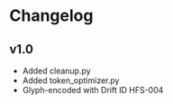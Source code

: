 # Changelog

## v1.0
- Added cleanup.py
- Added token_optimizer.py
- Glyph-encoded with Drift ID HFS-004
